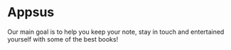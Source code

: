 # Appsus
Our main goal is to help you keep your note, stay in touch and entertained yourself with some of the best books!
